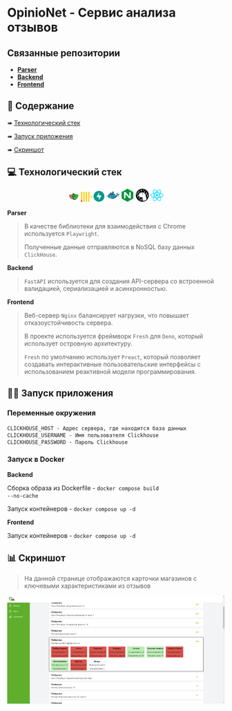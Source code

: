 # OpinioNet - Сервис анализа отзывов

## Связанные репозитории

- [**Parser**](https://github.com/KELONMYOSA/x5rating-yandex-maps-parser)
- [**Backend**](https://github.com/KELONMYOSA/x5rating-backend)
- [**Frontend**](https://github.com/KELONMYOSA/x5rating-frontend)

## :page_with_curl: Содержание

➠ [Технологический стек](#computer-технологический-стек)

➠ [Запуск приложения](#technologist-запуск-приложения)

➠ [Скриншот](#bar_chart-скриншот)

## :computer: Технологический стек

<p align="center">
<img width="5%" title="Playwright" src="images/logo/Playwright.svg">
<img width="5%" title="Clickhouse" src="images/logo/ClickHouse.svg">
<img width="5%" title="FastAPI" src="images/logo/FastAPI.svg">
<img width="6%" title="Docker" src="images/logo/Docker.svg">
<img width="6%" title="Nginx" src="images/logo/Nginx.svg">
<img width="6%" title="Deno" src="images/logo/Deno.svg">
<img width="6%" title="Preact" src="images/logo/Preact.svg">
</p>

**Parser**

> В качестве библиотеки для взаимодействия с Chrome используется <code>Playwright</code>.
> 
> Полученные данные отправляются в NoSQL базу данных <code>ClickHouse</code>.

**Backend**

> <code>FastAPI</code> используется для создания API-сервера со встроенной валидацией, сериализацией и асинхронностью.

**Frontend**

> Веб-сервер <code>Nginx</code> балансирует нагрузки, что повышает отказоустойчивость сервера.
> 
> В проекте используется фреймворк <code>Fresh</code> для <code>Deno</code>, который использует островную архитектуру.
> 
> <code>Fresh</code> по умолчанию использует <code>Preact</code>, который позволяет создавать интерактивные пользовательские интерфейсы с использованием реактивной модели программирования.

## :technologist: Запуск приложения

### Переменные окружения


```
CLICKHOUSE_HOST - Адрес сервера, где находится база данных
CLICKHOUSE_USERNAME - Имя пользователя Clickhouse
CLICKHOUSE_PASSWORD - Пароль Clickhouse
```

### Запуск в Docker

**Backend**

Сборка образа из Dockerfile - <code>docker compose build --no-cache</code>

Запуск контейнеров - <code>docker compose up -d</code>

**Frontend**

Запуск контейнеров - <code>docker compose up -d</code>

## :bar_chart: Скриншот

> На данной странице отображаются карточки магазинов с ключевыми характеристиками из отзывов

<p align="center">
  <img src="images/Screenshot_1.png">
</p>